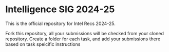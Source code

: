 # Intelligence SIG 2024-25
This is the official repository for Intel Recs 2024-25.

Fork this repository, all your submissions will be checked from your cloned repository.
Create a folder for each task, and add your submissions there based on task speicific instructions
